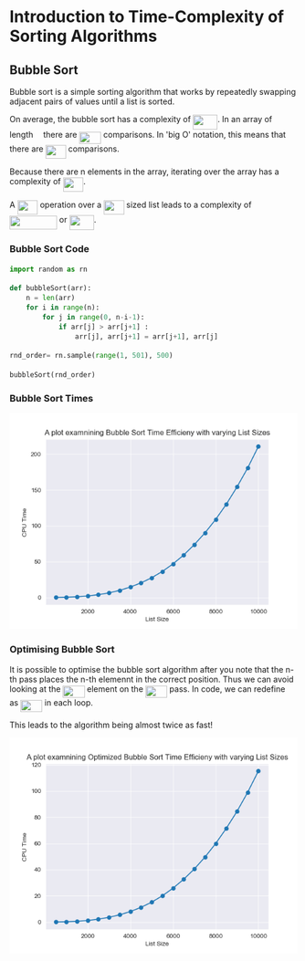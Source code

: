 # Introduction to Time-Complexity of Sorting Algorithms #

## Bubble Sort ##

Bubble sort is a simple sorting algorithm that works by repeatedly swapping adjacent pairs of values until a list is sorted.

On average, the bubble sort has a complexity of <img src="/tex/3987120c67ed5a9162aa9841b531c3a9.svg?invert_in_darkmode&sanitize=true" align=middle width=43.02219404999999pt height=26.76175259999998pt/>. In an array of length <img src="/tex/55a049b8f161ae7cfeb0197d75aff967.svg?invert_in_darkmode&sanitize=true" align=middle width=9.86687624999999pt height=14.15524440000002pt/> there are <img src="/tex/efcf8d472ecdd2ea56d727b5746100e3.svg?invert_in_darkmode&sanitize=true" align=middle width=38.17727759999999pt height=21.18721440000001pt/> comparisons. In 'big O' notation, this means that there are <img src="/tex/1f08ccc9cd7309ba1e756c3d9345ad9f.svg?invert_in_darkmode&sanitize=true" align=middle width=35.64773519999999pt height=24.65753399999998pt/> comparisons.

Because there are n elements in the array, iterating over the array has a complexity of <img src="/tex/1f08ccc9cd7309ba1e756c3d9345ad9f.svg?invert_in_darkmode&sanitize=true" align=middle width=35.64773519999999pt height=24.65753399999998pt/>.

A <img src="/tex/1f08ccc9cd7309ba1e756c3d9345ad9f.svg?invert_in_darkmode&sanitize=true" align=middle width=35.64773519999999pt height=24.65753399999998pt/> operation over a <img src="/tex/1f08ccc9cd7309ba1e756c3d9345ad9f.svg?invert_in_darkmode&sanitize=true" align=middle width=35.64773519999999pt height=24.65753399999998pt/> sized list leads to a complexity of <img src="/tex/174e1ae4eb9b0e6d211f792d24f43358.svg?invert_in_darkmode&sanitize=true" align=middle width=83.16745139999999pt height=24.65753399999998pt/> or <img src="/tex/3987120c67ed5a9162aa9841b531c3a9.svg?invert_in_darkmode&sanitize=true" align=middle width=43.02219404999999pt height=26.76175259999998pt/>.

### Bubble Sort Code ###

```python
import random as rn

def bubbleSort(arr):
    n = len(arr)
    for i in range(n):
        for j in range(0, n-i-1):
            if arr[j] > arr[j+1] :
                arr[j], arr[j+1] = arr[j+1], arr[j]

rnd_order= rn.sample(range(1, 501), 500)

bubbleSort(rnd_order)
```

### Bubble Sort Times ###

<img src="/time_graphs/bubble.png">

### Optimising Bubble Sort ###

It is possible to optimise the bubble sort algorithm after you note that the n-th pass places the n-th elemennt in the correct position. Thus we can avoid looking at the <img src="/tex/efcf8d472ecdd2ea56d727b5746100e3.svg?invert_in_darkmode&sanitize=true" align=middle width=38.17727759999999pt height=21.18721440000001pt/> element on the <img src="/tex/3f18d8f60c110e865571bba5ba67dcc6.svg?invert_in_darkmode&sanitize=true" align=middle width=38.17727759999999pt height=21.18721440000001pt/> pass. In code, we can redefine <img src="/tex/55a049b8f161ae7cfeb0197d75aff967.svg?invert_in_darkmode&sanitize=true" align=middle width=9.86687624999999pt height=14.15524440000002pt/> as <img src="/tex/efcf8d472ecdd2ea56d727b5746100e3.svg?invert_in_darkmode&sanitize=true" align=middle width=38.17727759999999pt height=21.18721440000001pt/> in each loop.

This leads to the algorithm being almost twice as fast!

<img src="/time_graphs/bubble_optimized.png">
